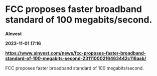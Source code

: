 # FCC proposes faster broadband standard of 100 megabits/second.
**AInvest**

**2023-11-01 17:16**

**https://www.ainvest.com/news/fcc-proposes-faster-broadband-standard-of-100-megabits-second-23111000216463442c116aab/**

FCC proposes faster broadband standard of 100 megabits/second.
